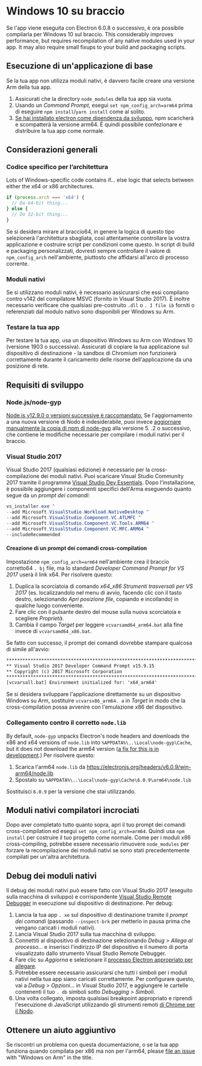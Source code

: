 # Windows 10 su braccio

Se l'app viene eseguita con Electron 6.0.8 o successivo, è ora possibile compilarla per Windows 10 sul braccio. This considerably improves performance, but requires recompilation of any native modules used in your app. It may also require small fixups to your build and packaging scripts.

## Esecuzione di un'applicazione di base
Se la tua app non utilizza moduli nativi, è davvero facile creare una versione Arm della tua app.

1. Assicurati che la directory `node_modules` della tua app sia vuota.
2. Usando un _Command Prompt_, esegui `set npm_config_arch=arm64` prima di eseguire `npm install`/`yarn install` come al solito.
3. [Se hai installato electron come dipendenza da sviluppo](first-app.md), npm scaricherà e scompatterà la versione arm64. È quindi possibile confezionare e distribuire la tua app come normale.

## Considerazioni generali

### Codice specifico per l’architettura

Lots of Windows-specific code contains if... else logic that selects between either the x64 or x86 architectures.

```js
if (process.arch === 'x64') {
  // Do 64-bit thing...
} else {
  // Do 32-bit thing...
}
```

Se si desidera mirare al braccio64, in genere la logica di questo tipo selezionerà l'architettura sbagliata, così attentamente controllare la vostra applicazione e costruire script per condizioni come questo. In script di build e packaging personalizzati, dovresti sempre controllare il valore di `npm_config_arch` nell'ambiente, piuttosto che affidarsi all'arco di processo corrente.

### Moduli nativi
Se si utilizzano moduli nativi, è necessario assicurarsi che essi compilano contro v142 del compilatore MSVC (fornito in Visual Studio 2017). È inoltre necessario verificare che qualsiasi pre-costruito `.dll` o `. I file ib` forniti o referenziati dal modulo nativo sono disponibili per Windows su Arm.

### Testare la tua app
Per testare la tua app, usa un dispositivo Windows su Arm con Windows 10 (versione 1903 o successiva). Assicurati di copiare la tua applicazione sul dispositivo di destinazione - la sandbox di Chromium non funzionerà correttamente durante il caricamento delle risorse dell'applicazione da una posizione di rete.

## Requisiti di sviluppo
### Node.js/node-gyp

[Node.js v12.9.0 o versioni successive è raccomandato.](https://nodejs.org/en/) Se l'aggiornamento a una nuova versione di Nodo è indesiderabile, puoi invece [aggiornare manualmente la copia di npm di node-gyp](https://github.com/nodejs/node-gyp/wiki/Updating-npm's-bundled-node-gyp) alla versione 5. .2 o successivo, che contiene le modifiche necessarie per compilare i moduli nativi per il braccio.

### Visual Studio 2017
Visual Studio 2017 (qualsiasi edizione) è necessario per la cross-compilazione dei moduli nativi. Puoi scaricare Visual Studio Community 2017 tramite il programma [Visual Studio Dev Essentials](https://visualstudio.microsoft.com/dev-essentials/). Dopo l'installazione, è possibile aggiungere i componenti specifici dell'Arma eseguendo quanto segue da un _prompt dei comandi_:

```powershell
vs_installer.exe ^
--add Microsoft.VisualStudio.Workload.NativeDesktop ^
--add Microsoft.VisualStudio.Component.VC.ATLMFC ^
--add Microsoft.VisualStudio.Component.VC.Tools.ARM64 ^
--add Microsoft.VisualStudio.Component.VC.MFC.ARM64 ^
--includeRecommended
```

#### Creazione di un prompt dei comandi cross-compilation
Impostazione `npm_config_arch=arm64` nell'ambiente crea il braccio corretto64 `. bj` file, ma lo standard _Developer Command Prompt for VS 2017_ userà il link x64. Per risolvere questo:

1. Duplica la scorciatoia di comando _x64_x86 Strumenti trasversali per VS 2017_ (es. localizzandolo nel menu di avvio, facendo clic con il tasto destro, selezionando _Apri posizione file_, copiando e incollando) in qualche luogo conveniente.
2. Fare clic con il pulsante destro del mouse sulla nuova scorciatoia e scegliere _Proprietà_.
3. Cambia il campo _Target_ per leggere `vcvarsamd64_arm64.bat` alla fine invece di `vcvarsamd64_x86.bat`.

Se fatto con successo, il prompt dei comandi dovrebbe stampare qualcosa di simile all'avvio:

```bat
**************************************************************************
** Visual Studio 2017 Developer Command Prompt v15.9.15
** Copyright (c) 2017 Microsoft Corporation
******************************************************************************************************
[vcvarsall.bat] Environment initialized for: 'x64_arm64'
```

Se si desidera sviluppare l'applicazione direttamente su un dispositivo Windows su Arm, sostituire `vcvarsx86_arm64. a` in _Target_ in modo che la cross-compilation possa avvenire con l'emulazione x86 del dispositivo.

### Collegamento contro il corretto `node.lib`

By default, `node-gyp` unpacks Electron's node headers and downloads the x86 and x64 versions of `node.lib` into `%APPDATA%\..\Local\node-gyp\Cache`, but it does not download the arm64 version ([a fix for this is in development](https://github.com/nodejs/node-gyp/pull/1875).) Per risolvere questo:

1. Scarica l'arm64 `node.lib` da https://electronjs.org/headers/v6.0.9/win-arm64/node.lib
2. Spostalo su `%APPDATA%\..\Local\node-gyp\Cache\6.0.9\arm64\node.lib`

Sostituisci `6.0.9` per la versione che stai utilizzando.


## Moduli nativi compilatori incrociati
Dopo aver completato tutto quanto sopra, apri il tuo prompt dei comandi cross-compilation ed esegui `set npm_config_arch=arm64`. Quindi usa `npm install` per costruire il tuo progetto come normale. Come per i moduli x86 cross-compiling, potrebbe essere necessario rimuovere `node_modules` per forzare la recompilazione dei moduli nativi se sono stati precedentemente compilati per un'altra architettura.

## Debug dei moduli nativi

Il debug dei moduli nativi può essere fatto con Visual Studio 2017 (eseguito sulla macchina di sviluppo) e corrispondente [Visual Studio Remote Debugger](https://docs.microsoft.com/en-us/visualstudio/debugger/remote-debugging-cpp?view=vs-2019) in esecuzione sul dispositivo di destinazione. Per debug:

1. Lancia la tua app `. xe` sul dispositivo di destinazione tramite il _prompt dei comandi_ (passando `--inspect-brk` per metterlo in pausa prima che vengano caricati i moduli nativi).
2. Lancia Visual Studio 2017 sulla tua macchina di sviluppo.
3. Connettiti al dispositivo di destinazione selezionando _Debug > Allega al processo..._ e inserisci l'indirizzo IP del dispositivo e il numero di porta visualizzato dallo strumento Visual Studio Remote Debugger.
4. Fare clic su _Aggiorna_ e selezionare il [processo Electron appropriato per allegare](../development/debug-instructions-windows.md).
5. Potrebbe essere necessario assicurarsi che tutti i simboli per i moduli nativi nella tua app siano caricati correttamente. Per configurare questo, vai a _Debug > Opzioni..._ in Visual Studio 2017, e aggiungere le cartelle contenenti il tuo `. db` simboli sotto _Debugging > Simboli_.
5. Una volta collegato, imposta qualsiasi breakpoint appropriato e riprendi l'esecuzione di JavaScript utilizzando gli strumenti remoti [di Chrome per il Nodo](debugging-main-process.md).

## Ottenere un aiuto aggiuntivo
Se riscontri un problema con questa documentazione, o se la tua app funziona quando compilata per x86 ma non per l'arm64, please [file an issue](../development/issues.md) with "Windows on Arm" in the title.
